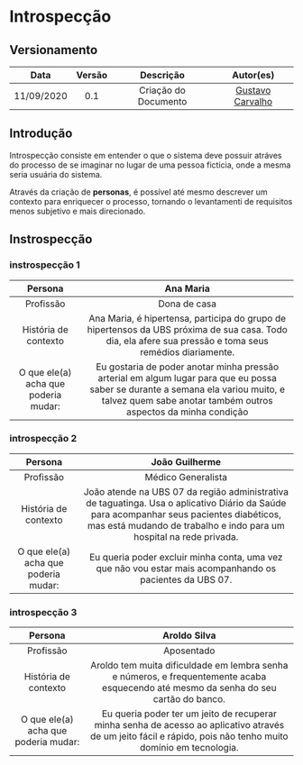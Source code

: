 # Introspecção
## Versionamento
| Data | Versão | Descrição | Autor(es) |
|:----:|:------:|:---------:|:---------:|
| 11/09/2020 | 0.1 | Criação do Documento | [Gustavo Carvalho](https://github.com/gustavocarvalho1002) |

## Introdução

Introspecção consiste em entender o que o sistema deve possuir atráves do processo de se imaginar no lugar de uma pessoa ficticia, onde a mesma seria usuária do sistema.

Através da criação de **personas**, é possível até mesmo descrever um contexto para enriquecer o processo, tornando o levantamenti de requisitos menos subjetivo e mais direcionado.

## Instrospecção
### instrospecção 1
| Persona | Ana Maria |
|:----:|:------:|
|Profissão| Dona de casa|
|História de contexto| Ana Maria, é hipertensa, participa do grupo de hipertensos da UBS próxima de sua casa. Todo dia, ela afere sua pressão e toma seus remédios diariamente.|
|O que ele(a) acha que poderia mudar:| Eu gostaria de poder anotar minha pressão arterial em algum lugar para que eu possa saber se durante a semana ela variou muito, e talvez quem sabe anotar também outros aspectos da minha condição|

### introspecção 2
| Persona | João Guilherme |
|:----:|:------:|
|Profissão| Médico Generalista|
|História de contexto| João atende na UBS 07 da região administrativa de taguatinga. Usa o aplicativo Diário da Saúde para acompanhar seus pacientes diabéticos, mas está mudando de trabalho e indo para um hospital na rede privada.|
|O que ele(a) acha que poderia mudar:| Eu queria poder excluir minha conta, uma vez que não vou estar mais acompanhando os pacientes da UBS 07. |

### introspecção 3
| Persona | Aroldo Silva|
|:----:|:------:|
|Profissão| Aposentado |
|História de contexto| Aroldo tem muita dificuldade em lembra senha e números, e frequentemente acaba esquecendo até mesmo da senha do seu cartão do banco.|
|O que ele(a) acha que poderia mudar:| Eu queria poder ter um jeito de recuperar minha senha de acesso ao aplicativo através de um jeito fácil e rápido, pois não tenho muito domínio em tecnologia. |


